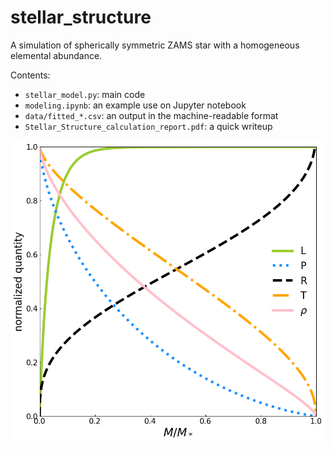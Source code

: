 # stellar_structure

A simulation of spherically symmetric ZAMS star with a homogeneous elemental abundance.

Contents:
- ```stellar_model.py```: main code
- ```modeling.ipynb```: an example use on Jupyter notebook
- ```data/fitted_*.csv```: an output in the machine-readable format
- ```Stellar_Structure_calculation_report.pdf```: a quick writeup

![](fig/fitted_5Msun_X70_Y26_Z04.png)
